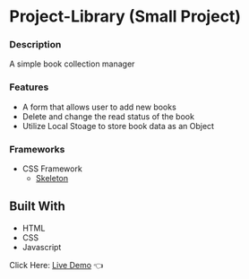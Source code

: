 # Project-Library (Small Project)

### Description

A simple book collection manager

### Features

- A form that allows user to add new books
- Delete and change the read status of the book
- Utilize Local Stoage to store book data as an Object

### Frameworks

- CSS Framework
  - [Skeleton](http://getskeleton.com/)

## Built With

- HTML
- CSS
- Javascript

Click Here: [Live Demo](https://swhag.github.io/Library-App/) :point_left:
